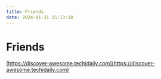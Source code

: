 ```yaml
---
title: Friends
date: 2024-01-31 15:13:18
---
```


# Friends

[https://discover-awesome.techidaily.com](https://discover-awesome.techidaily.com)